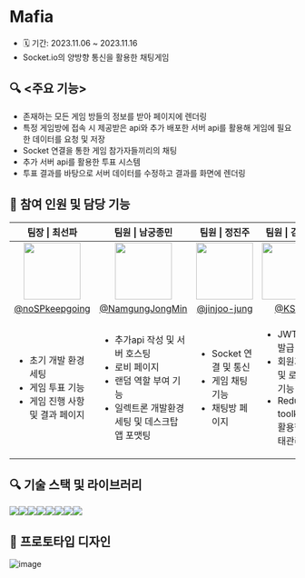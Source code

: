 # Mafia

- 🗓 기간: 2023.11.06 ~ 2023.11.16
- Socket.io의 양방향 통신을 활용한 채팅게임

## 🔍️ <주요 기능>

- 존재하는 모든 게임 방들의 정보를 받아 페이지에 렌더링
- 특정 게임방에 접속 시 제공받은 api와 추가 배포한 서버 api를 활용해 게임에 필요한 데이터를 요청 및 저장
- Socket 연결을 통한 게임 참가자들끼리의 채팅
- 추가 서버 api를 활용한 투표 시스템
- 투표 결과를 바탕으로 서버 데이터를 수정하고 결과를 화면에 렌더링

## 👭 참여 인원 및 담당 기능

<table>
  <thead>
    <tr>
      <th align="center"> 팀장 | 최선파 </th>
      <th align="center"> 팀원 | 남궁종민 </th>
      <th align="center"> 팀원 | 정진주 </th>
      <th align="center"> 팀원 | 김소정 </th>
    </tr>
  </thead>
  <tbody>
    <tr>
      <td align="center">
        <a target="_blank" rel="noopener noreferrer nofollow" href="https://github.com/noSPkeepgoing">
          <img src="https://avatars.githubusercontent.com/u/125979833?v=4" width="100" style="max-width: 100%;">
        </a>
      </td>
      <td align="center">
        <a target="_blank" rel="noopener noreferrer nofollow" href="https://github.com/NamgungJongMin">
          <img src="https://avatars.githubusercontent.com/u/100336573?v=4" width="100" style="max-width: 100%;">
        </a>
      </td>
      <td align="center">
        <a target="_blank" rel="noopener noreferrer nofollow" href="https://github.com/jinjoo-jung">
          <img src="https://avatars.githubusercontent.com/u/85981963?v=4" width="100" style="max-width: 100%;">
        </a>
      </td>
      <td align="center">
        <a target="_blank" rel="noopener noreferrer nofollow" href="https://github.com/KSJT">
          <img src="https://avatars.githubusercontent.com/u/118329943?v=4" width="100" style="max-width: 100%;">
        </a>
      </td>
    </tr>
    <tr>
      <td align="center">
        <a href="https://github.com/noSPkeepgoing">@noSPkeepgoing</a>
      </td>
      <td align="center">
         <a href="https://github.com/NamgungJongMin">@NamgungJongMin</a>
      </td>
      <td align="center">
        <a href="https://github.com/jinjoo-jung">@jinjoo-jung</a>
      </td>
      <td align="center">
        <a href="https://github.com/KSJT">@KSJT</a>
      </td>
    </tr>
    <tr>
      <td>
        <ul>
          <li>초기 개발 환경 세팅</li>
          <li>게임 투표 기능</li>
          <li>게임 진행 사항 및 결과 페이지</li>
        </ul>
      </td>
      <td>
        <ul>
          <li>추가api 작성 및 서버 호스팅</li>
          <li>로비 페이지</li>
          <li>랜덤 역할 부여 기능</li>
          <li>일렉트론 개발환경 세팅 및 데스크탑 앱 포맷팅</li>
        </ul>
      </td>
      <td>
        <ul>
          <li>Socket 연결 및 통신</li>
          <li>게임 채팅 기능</li>
          <li>채팅방 페이지</li>
        </ul>
      </td>
      <td>
        <ul>
          <li>JWT 토큰 발급</li>
          <li>회원가입 및 로그인 기능</li>
          <li>Redux toolkit을 활용한 상태관리</li>
        </ul>
      </td>
    </tr>
  </tbody>
</table>

## 🔍️ 기술 스택 및 라이브러리

<div style="display: flex;">
  <img src="https://img.shields.io/badge/typescript-%23007ACC.svg?style=for-the-badge&logo=typescript&logoColor=white" />
  <img src="https://img.shields.io/badge/vite-%646CFF.svg?style=for-the-badge&logo=vite&logoColor=white" />
  <img src="https://img.shields.io/badge/react-%2320232a?style=for-the-badge&logo=react&logoColor=%2361DAFB" />
  <img src="https://img.shields.io/badge/sass-CC6699?style=for-the-badge&logo=sass&logoColor=white" />
  <img src="https://img.shields.io/badge/github-181717?style=for-the-badge&logo=github&logoColor=white" />
  <img src="https://img.shields.io/badge/pockethost-%B8DBE4.svg?style=for-the-badge&logo=pocketbase" />
  <img src="https://img.shields.io/badge/Redux/toolkit-%23039BE5.svg?style=for-the-badge&logo=Redux" />
  <img src="https://img.shields.io/badge/socket.io-010101.svg?style=for-the-badge&logo=reactquery&logoColor=white" />
</div>

## 🎨 프로토타입 디자인

![image](https://github.com/NamgungJongMin/Mafia-team4/assets/100336573/5f2bbb4a-f62a-46e5-961c-eeb475b23b0a)
